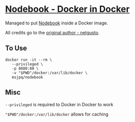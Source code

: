# [Nodebook - Docker in Docker](https://ms-jpq.github.io/nodebook-docker/)

Managed to put [Nodebook](https://github.com/netgusto/nodebook) inside a Docker image.

All credits go to the [original author - netgusto](https://github.com/netgusto/).

## To Use

```shell
docker run -it --rm \
   --privileged \
   -p 8080:80 \
   -v "$PWD"/docker:/var/lib/docker \
   msjpq/nodebook
```

## Misc

`--privileged` is required to Docker in Docker to work

`"$PWD"/docker:/var/lib/docker` allows for caching
